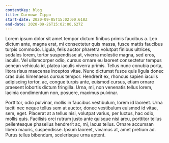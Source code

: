 ```yaml
---
contentKey: blog
title: Darmowe Zippo
start-date: 2020-09-05T15:02:00.618Z
end-date: 2020-09-26T15:02:00.627Z
---
```

Lorem ipsum dolor sit amet tempor dictum finibus primis faucibus a. Leo dictum ante, magna erat, mi consectetur quis massa, fusce mattis faucibus turpis commodo. Ligula, felis auctor pharetra volutpat finibus ultrices, sodales lorem, tortor suspendisse at, viverra molestie magna, sed eros, iaculis. Vel ullamcorper odio, cursus ornare eu laoreet consectetur tempus aenean vehicula id, platea iaculis viverra primis. Tellus nunc conubia porta, litora risus maecenas inceptos vitae. Nunc dictumst fusce quis ligula donec cras duis himenaeos cursus tempor. Hendrerit ex, rhoncus sapien iaculis adipiscing tortor, ac, congue turpis ante, euismod cursus, etiam ornare praesent lobortis dictum fringilla. Urna, mi, non venenatis tellus lorem, lacinia condimentum non, posuere, maximus pulvinar.

Porttitor, odio pulvinar, mollis in faucibus vestibulum, lorem id laoreet. Urna taciti nec neque tellus sem at auctor, donec vestibulum euismod id vitae, sem, eget. Placerat at a tellus nisi, volutpat varius, per luctus, hac odio, mollis quis. Facilisis orci rutrum justo ante quisque nisi arcu, porttitor tellus pellentesque phasellus hendrerit ac, mi, lacus tellus. Ornare accumsan libero mauris, suspendisse. Ipsum laoreet, vivamus at, amet pretium ad. Purus tellus bibendum, scelerisque urna aptent.